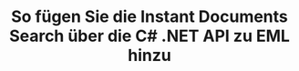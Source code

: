 ---
############################# Static ############################
layout: "auto-gen-gist"
draft: false
path: "de/search/net/document/eml/"
otherformats: PDF DOC DOT DOCX DOCM DOTX DOTM TXT ODT OTT RTF XLS XLT XLSX XLSM XLSB XLTX XLTM XLA XLAM ODS OTS CSV TSV XML PPT PPS POT PPTX PPTM POTX POTM PPSX PPSM ODP PST EMLX MSG ONE ZIP XHTML MHTML MD CHM EPUB  FB2 

############################# Head ############################
head_title: "Erstellen und Hinzufügen von Dokumenten Suchen und Indizieren in .NET-Anwendungen"
head_description: "GroupDocs.Search .NET API ermöglicht das sofortige Hinzufügen von Dokumenten durch die Suche nach unterstützenden Formaten wie PDF DOC, DOCX, RTF, XLSX, CSV, PPTX und E-Mail-Nachrichten in .NET Apps."

############################# Header ############################
title: "So fügen Sie die Instant Documents Search über die C# .NET API zu EML hinzu "
description: "GroupDocs.Search .NET API ermöglicht es Entwicklern, ihren Apps robuste Funktionen zum Suchen und Indexieren von Dokumenten hinzuzufügen. Es unterstützt Dokumente wie PDF DOC, DOCX, RTF, XLSX, CSV, PPT, PPTX, MSG, EML und viele mehr."

######################### Download Button #######################
button:
    enable: true

############################# About ############################
about:
    enable: true
    title: "Wie erstelle und füge ich Dokumente zum Suchen und Indizieren mit der .NET-API hinzu?"
    content: |
       Auf dieser Seite erfahren Benutzer, wie sie mit geringem Aufwand und geringen Kosten Funktionen zum Suchen und Indizieren von Dokumenten in ihre eigenen Anwendungen einfügen können. Indizierung ist der Prozess, der von Suchmaschinen verwendet wird, mit dem die Daten organisiert und strukturiert werden, damit sie relevante Suchergebnisse generieren können. Ziel ist es, Informationen zu Benutzeranfragen schnell und genau zu finden und anzuzeigen. GroupDocs.Search für .NET ist eine leistungsstarke API für die Dokumentensuche, die es Softwareentwicklern ermöglicht, erweiterte Such- und Indizierungsvorgänge auf der Grundlage von Fuzzy- und Synonymalgorithmen in ihren eigenen Anwendungen durchzuführen. Es muss kein Tool von Drittanbietern oder externe Software auf dem Computer des Benutzers installiert werden. Es bietet Unterstützung für einige der am häufigsten verwendeten Dokumentformate wie PDF, HTML, Outlook-E-Mail, Microsoft Office Word, Excel-Arbeitsblätter, PowerPoint-Präsentationen, Outlook MSG, PST und viele mehr. Es unterstützt verschiedene Arten von Suchen, wie z. B. einfache Wortsuche, boolesche Suche, Suche nach regulären Ausdrücken, Suche nach Groß- und Kleinschreibung, flexible Fuzzy-Suche, Synonyme, Homophone, Platzhalter, Suche nach Blöcken, Suche nach Objekttypen, Festlegen des Datenbereichs und so weiter. 

############################# content ############################
steps:
    enable: true
    block:
    - title_left: "Suchindexerstellung für EML Document über .NET API"
      content_left: |
       GroupDocs.Search .NET API bietet vollständige Unterstützung für das Erstellen neuer Indizes oder das Öffnen vorhandener Suchindizes in Ihren eigenen Apps. Das folgende C#-Codebeispiel zeigt, wie Sie mit nur wenigen Codezeilen einen neuen Index erstellen und einen vorhandenen Index öffnen. 

      title_right: "So erstellen Sie einen neuen oder öffnen einen vorhandenen Suchindex"
      content_right: |
         * Zuerst müssen Sie den Pfad zum Indexordner angeben
         * Erstellen Sie eine Instanz der Klasse [Index](https://apireference.groupdocs.com/search/net/groupdocs.search/index/constructors/2).
         * Oben erstellt einen Index im Speicher oder auf einer Festplatte und kann auch einen vorhandenen Index öffnen.
       
      gisthash: "9651c19a9436afee860b7f39197f8399"
      gistfile: "create_or_open_new_search_index.cs"

    - title_left: "So fügen Sie EML Dokumente synchron zum Suchindex hinzu"
      content_left: |
       GroupDocs.Search .NET ermöglicht es Softwareentwicklern, die Indexierung von Dokumenten synchron in ihren eigenen .NET-Apps durchzuführen. Die folgenden C# .NET-Codebeispiele zeigen, wie die Indizierung problemlos synchron durchgeführt werden kann. 

      title_right: "Synchrone Indexierung von Dokumenten über C#"
      content_right: |
        * Zuerst müssen Sie den Pfad zum Indexordner angeben
        * Geben Sie den Pfad zu einem Ordner an, der zu durchsuchende Dokumente enthält
        * Erstellen Sie eine Instanz der Klasse [Index(indexFolder)](https://apireference.groupdocs.com/search/net/groupdocs.search.indexrepository/search/methods/2).
        * Oben erstellt einen Index im Speicher oder auf einer Festplatte oder öffnet einen bestehenden Index.
        * Synchrone Indizierung von Dokumenten aus dem angegebenen Ordner
     
      gisthash: "1c5f672c83e741280fd24c58fe51f707"
      gistfile: "add_files_synchronously_to_indexing.cs"
      
    - title_left: "Führen Sie die Dokumentenindizierung asynchron über .NET durch"
      content_left: |
        GroupDocs.Search .NET ermöglicht Computerprogrammierern die asynchrone Indexierung von Dokumenten innerhalb ihrer eigenen .NET-Apps. Die folgenden .NET-Codebeispiele zeigen, wie Sie mit nur wenigen Codezeilen eine asynchrone Indexierung von Dokumenten erreichen.

      title_right: "Asynchrone EML Dokumentindizierung über C#"
      content_right: |
        * Zuerst müssen Sie den Pfad zum Indexordner angeben
        * Geben Sie den Pfad zu einem Ordner an, der zu durchsuchende Dokumente enthält
        * Erstellen Sie eine Instanz der Klasse [Index(indexFolder)](https://apireference.groupdocs.com/search/net/groupdocs.search.indexrepository/search/methods/2).
        * Abonnieren der Veranstaltung
        * Es muss ein Code geschrieben werden, der den Abschluss der Operation angibt
        * Setzen des Flags für asynchrone Indizierung
        * Asynchrone Indizierung von Dokumenten aus dem angegebenen Ordner
     
      gisthash: "1c5f672c83e741280fd24c58fe51f707"
      gistfile: "add_files_asynchronously_to_indexing.cs"

    - title_left: "So verwenden und markieren Sie Suchergebnisse in EML Docs .NET"
      content_left: |
       GroupDocs.Search .NET API ermöglicht Programmierern, ein Suchergebnis zu interpretieren und die Ergebnisse anhand einer einfachen Liste der gefundenen Dokumente oder der gefundenen Wörter und Phrasen anzuzeigen. Sie können den Text des Dokuments auch ganz einfach hervorheben. Die folgenden .NET-Codebeispiele zeigen, wie gefundene Dokumente aufgelistet und Suchergebnisse mit nur wenigen Codezeilen hervorgehoben werden.

      title_right: "Suchergebnisse in EML-Dateien über C# hervorheben "
      content_right: |
        * Suche im Index durchführen
        * Drucken Sie nach erfolgreicher Suche das Ergebnis aus
        * Iterieren Sie durch die Dokumente und zeigen Sie die gefundenen Dokumente an
        * Hervorhebung von Vorkommen im Text
        * Generieren von Ausgabedokumenten im HTML-Format mit hervorgehobenen Suchergebnissen
     
      gisthash: "a5d1ad6eedd2acf12a33b541e763cdb4"
      gistfile: "how_to_list_search_result.cs"

    - title_left: "System Anforderungen"
      content_left: |
       GroupDocs.Search für .NET wird auf allen wichtigen Plattformen und Betriebssystemen unterstützt. Um den vollständigen Leitfaden zu den Systemanforderungen zu erhalten, besuchen Sie bitte [Systemanforderungen](https://docs.groupdocs.com/search/net/system-requirements/), bevor Sie den folgenden Code ausführen. Stellen Sie bitte sicher, dass die folgenden Voraussetzungen auf Ihrem installiert sind System:
         * Betriebssysteme: Microsoft Windows, Linux, MacOS
         * Entwicklungsumgebung: Visual Studio, Xamarin, MonoDevelop usw
         * Frameworks: .NET Framework, .NET Standard, .NET Core, Mono
         * Holen Sie sich die neueste Version von GroupDocs.Search für .NET-APIs von [NuGet](https://www.nuget.org/packages/GroupDocs.search/)
        
      title_right: "Warum GroupDocs.Assembly verwenden"
      content_right: |
        * Suchindexerstellung sowohl im Speicher als auch auf der Festplatte.
        * Möglichkeit der Indizierung aus einer Datei, einem Stream oder einer Struktur.
        * Unterstützung für die Indexierung passwortgeschützter Dokumente.
        * Unterstützung für das Zusammenführen mehrerer Indizes.
        * Dokument während der Suchindizierung filtern.
        * Unterstützung der Rechtschreibprüfung während der Suche.
        * Mischzeichen werden vollständig unterstützt
        * Kombinieren verschiedener Suchtypen in einer Suchanfrage.
        * Einfache Suche nach Wörtern und regulären Ausdrücken wird unterstützt
        * Vollständige Unterstützung von Alias-Ersetzungen in Suchanfragen.

demos:
    enable: true
        

more_formats:
    enable: true


back_to_top:
    enable: true
---